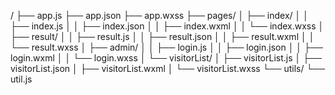 /
├── app.js
├── app.json
├── app.wxss
├── pages/
│   ├── index/
│   │   ├── index.js
│   │   ├── index.json
│   │   ├── index.wxml
│   │   └── index.wxss
│   ├── result/
│   │   ├── result.js
│   │   ├── result.json
│   │   ├── result.wxml
│   │   └── result.wxss
│   ├── admin/
│   │   ├── login.js
│   │   ├── login.json
│   │   ├── login.wxml
│   │   └── login.wxss
│   └── visitorList/
│       ├── visitorList.js
│       ├── visitorList.json
│       ├── visitorList.wxml
│       └── visitorList.wxss
└── utils/
    └── util.js
